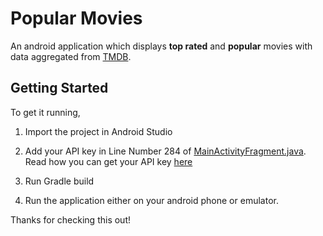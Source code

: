 # Popular Movies
An android application which displays **top rated** and **popular** movies with
data aggregated from [TMDB](https://www.themoviedb.org/).
## Getting Started
To get it running,

1. Import the project in Android Studio

2. Add your API key in Line Number 284 of [MainActivityFragment.java](https://github.com/arun1595/popular_movies/blob/master/app/src/main/java/com/example/arun/popularmovies/MainActivityFragment.java#L283). Read how you can get your API key [here](https://www.themoviedb.org/faq/api?language=en)

3. Run Gradle build

4. Run the application either on your android phone or emulator.

Thanks for checking this out!
